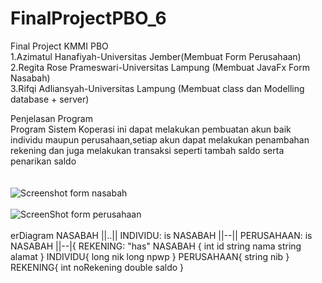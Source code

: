 # FinalProjectPBO_6<br />
Final Project KMMI PBO<br />
1.Azimatul Hanafiyah-Universitas Jember(Membuat Form Perusahaan)<br />
2.Regita Rose Prameswari-Universitas Lampung (Membuat JavaFx Form Nasabah)<br />
3.Rifqi Adliansyah-Universitas Lampung (Membuat class dan Modelling database + server)<br />

Penjelasan Program<br />
Program Sistem Koperasi ini dapat melakukan pembuatan akun baik individu maupun perusahaan,setiap akun dapat melakukan penambahan rekening dan juga melakukan transaksi seperti tambah saldo serta penarikan saldo<br />
<br />
<br />
![Screenshot form nasabah](https://user-images.githubusercontent.com/71004111/135710410-e9734528-2c28-4904-9b52-4b40adef241a.jpg)
<br />
<br />
![ScreenShot form perusahaan](https://user-images.githubusercontent.com/71004111/135710416-23d244fd-c2a5-4baa-90e0-74b325a50034.jpg)
<br />
<br />
erDiagram
      NASABAH ||..|| INDIVIDU: is
          NASABAH ||--|| PERUSAHAAN: is
          NASABAH ||--|{ REKENING: "has"
          NASABAH {
            int id
            string nama
            string alamat
          }
          INDIVIDU{
            long nik
            long npwp
          }
          PERUSAHAAN{
            string nib
          }
          REKENING{ 
            int noRekening
            double saldo
          }
